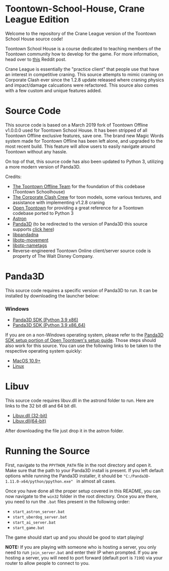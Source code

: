 # Toontown-School-House, Crane League Edition
Welcome to the repository of the Crane League version of the Toontown School House source code!

Toontown School House is a course dedicated to teaching members of the Toontown community how to develop for the game. For more information, head over to [this](https://www.reddit.com/r/Toontown/comments/doszgg/toontown_school_house_learn_to_develop_for/) Reddit post.

Crane League is essentially the "practice client" that people use that have an interest in competitive craning. This source attempts to mimic craning on Corporate Clash ever since the 1.2.8 update released where craning physics and impact/damage calcuations were refactored. This source also comes with a few custom and unique features added. 


# Source Code
This source code is based on a March 2019 fork of Toontown Offline v1.0.0.0 used for Toontown School House. It has been stripped of all Toontown Offline exclusive features, save one. The brand new Magic Words system made for Toontown Offline has been left alone, and upgraded to the most recent build. This feature will allow users to easily navigate around Toontown without any hassle.

On top of that, this source code has also been updated to Python 3, utilizing a more modern version of Panda3D. 

Credits:
* [The Toontown Offline Team](https://ttoffline.com) for the foundation of this codebase (Toontown Schoolhouse)
* [The Corporate Clash Crew](https://corporateclash.net) for toon models, some various textures, and assistance with implementing v1.2.8 craning
* [Open Toontown](https://github.com/open-toontown) for providing a great reference for a Toontown codebase ported to Python 3
* [Astron](https://github.com/Astron/Astron)
* [Panda3D](https://github.com/panda3d/panda3d)  (to be redirected to the version of Panda3D this source supports [click here](https://github.com/Astron/panda3d))  
* [libpandadna](https://github.com/loblao/libpandadna)
* [libotp-movement](https://github.com/jwcotejr/libotp-movement)
* [libotp-nametags](https://github.com/loblao/libotp-nametags)
* Reverse-engineered Toontown Online client/server source code is property of The Walt Disney Company.


# Panda3D
This source code requires a specific version of Panda3D to run. It can be installed by downloading the launcher below:

### Windows
- [Panda3D SDK (Python 3.9 x86)](https://mega.nz/file/6UsARa7R#pg5KgxW0NgkHEl_k0fK6NbBK8LfdEcDGZ6NsVeWwDKM)
- [Panda3D SDK (Python 3.9 x86_64)](https://mega.nz/file/uAMxEKqL#yQfS9UPpYHzKYDR5vq-LF5gxxLa6HUmxLUp65uzneVo)

If you are on a non-Windows operating system, please refer to the [Panda3D SDK setup portion of Open Toontown's setup guide](https://github.com/open-toontown/open-toontown/blob/develop/README.md#setup). Those steps should also work for this source. You can use the following links to be taken to the respective operating system quickly:
- [MacOS 10.9+](https://github.com/open-toontown/open-toontown/blob/develop/README.md#macos-109)
- [Linux](https://github.com/open-toontown/open-toontown/blob/develop/README.md#linux-building-your-own)


# Libuv 
This source code requires libuv.dll in the astrond folder to run. Here are links to the 32 bit dll and 64 bit dll.

- [Libuv.dll (32-bit)](https://cdn.discordapp.com/attachments/638485243560460309/640339222682664973/libuv.dll)
- [Libuv.dll(64-bit)](https://cdn.discordapp.com/attachments/638485243560460309/640339153346887696/libuv.dll)


After downloading the file just drop it in the astron folder.

# Running the Source

First, navigate to the `PPYTHON_PATH` file in the root directory and open it. Make sure that the path to your Panda3D install is present. If you left default options while running the Panda3D installer, it should be `"C:/Panda3D-1.11.0-x64/python/ppython.exe"
` in almost all cases.

Once you have done all the proper setup covered in this README, you can now navigate to the `win32` folder in the root directory.
Once you are there, you need to run the `.bat` files present in the following order:
- `start_astron_server.bat`
- `start_uberdog_server.bat`
- `start_ai_server.bat`
- `start_game.bat`

The game should start up and you should be good to start playing!

**NOTE:** If you are playing with someone who is hosting a server, you only need to run `join_server.bat` and enter their IP when prompted.
If you are hosting a server, you will need to port forward (default port is `7199`) via your router to allow people to connect to you.
